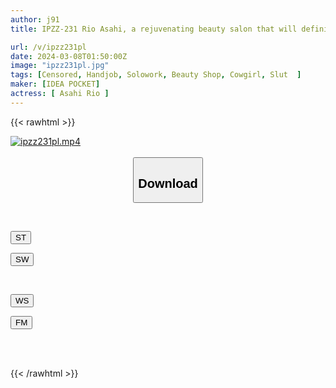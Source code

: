 ```yaml
---
author: j91
title: IPZZ-231 Rio Asahi, a rejuvenating beauty salon that will definitely make you cum with slow and fast handjobs and naughty hip movements.

url: /v/ipzz231pl
date: 2024-03-08T01:50:00Z
image: "ipzz231pl.jpg"
tags: [Censored, Handjob, Solowork, Beauty Shop, Cowgirl, Slut	]
maker: [IDEA POCKET]
actress: [ Asahi Rio ]
---
```



{{< rawhtml >}}

<div class="video" data-videoid="8Bxje9M848S2W0">
    <a href="javascript:;">
        <img src="/v/ipzz231pl/ipzz231pl.jpg" width="WIDTH" height="HEIGHT" alt="ipzz231pl.mp4" loading="lazy">
    </a>
</div>

<script type="text/javascript" src="https://j91.asia/asset/on-demand-st.js"></script>

<br>
  <link rel="stylesheet" href="https://j91.asia/asset/bs5.css">
  
  <center>
  <button class="btn btn-primary" type="button" data-bs-toggle="collapse" data-bs-target=".multi-collapse" aria-expanded="false" aria-controls="multiCollapseExample1 multiCollapseExample2"><h2>Download</h2></button></center>
</p>
<div class="row">
  <div class="col">
    <div class="collapse multi-collapse" id="multiCollapseExample1">
      <div class="card card-body">
	      	      <br>
<div class="buttons">  
<p><a href="https://streamtape.to/v/8Bxje9M848S2W0" target="_blank"><button class="btn-hover color-3"><i class="fa fa-download"></i> ST</button></a></p>
<p><a href="https://cdnwish.com/l63ar03lchr8" target="_blank"><button class="btn-hover color-2"><i class="fa fa-download"></i> SW</button></a></p></div>
    </div>
  </div>
</div>
  <div class="col">
    <div class="collapse multi-collapse" id="multiCollapseExample2">
      <div class="card card-body">
	      <br>
<div class="buttons">
<p><a href="https://wolfstream.tv/qjv6faf966rs"><button class="btn-hover color-9"><i class="fa fa-download"></i> WS</button></a></p>
<p><a href="https://filemoon.sx/d/ln3xrgcr3c90"><button class="btn-hover color-8"><i class="fa fa-download"></i> FM</button></a></p></div>
<br><br>
      </div>
    </div>
  </div>
</div>

{{< /rawhtml >}}